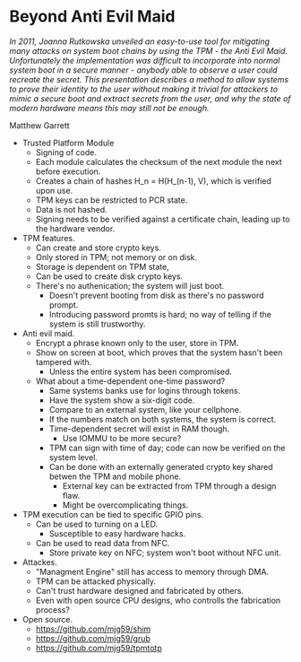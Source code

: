 # Beyond Anti Evil Maid

*In 2011, Joanna Rutkowska unveiled an easy-to-use tool for mitigating many attacks on system boot chains by using the TPM - the Anti Evil Maid. Unfortunately the implementation was difficult to incorporate into normal system boot in a secure manner - anybody able to observe a user could recreate the secret. This presentation describes a method to allow systems to prove their identity to the user without making it trivial for attackers to mimic a secure boot and extract secrets from the user, and why the state of modern hardware means this may still not be enough.*

Matthew Garrett

- Trusted Platform Module
	- Signing of code.
	- Each module calculates the checksum of the next module the next before execution.
	- Creates a chain of hashes H_n = H(H_(n-1), V), which is verified upon use.
	- TPM keys can be restricted to PCR state.
	- Data is not hashed.
	- Signing needs to be verified against a certificate chain, leading up to the hardware vendor.
- TPM features.
	- Can create and store crypto keys.
	- Only stored in TPM; not memory or on disk.
	- Storage is dependent on TPM state, 
	- Can be used to create disk crypto keys.
	- There's no authenication; the system will just boot.
		- Doesn't prevent booting from disk as there's no password prompt.
		- Introducing password promts is hard; no way of telling if the system is still trustworthy.
- Anti evil maid.
	- Encrypt a phrase known only to the user, store in TPM.
	- Show on screen at boot, which proves that the system hasn't been tampered with.
		- Unless the entire system has been compromised.
	- What about a time-dependent one-time password?
		- Same systems banks use for logins through tokens.
		- Have the system show a six-digit code.
		- Compare to an external system, like your cellphone.
		- If the numbers match on both systems, the system is correct.
		- Time-dependent secret will exist in RAM though.
			- Use IOMMU to be more secure?
		- TPM can sign with time of day; code can now be verified on the system level.
		- Can be done with an externally generated crypto key shared betwen the TPM and mobile phone.
			- External key can be extracted from TPM through a design flaw.
			- Might be overcomplicating things.
- TPM execution can be tied to specific GPIO pins.
	- Can be used to turning on a LED.
		- Susceptible to easy hardware hacks.
	- Can be used to read data from NFC.
		- Store private key on NFC; system won't boot without NFC unit.
- Attackes.
	- "Managment Engine" still has access to memory through DMA.
	- TPM can be attacked physically.
	- Can't trust hardware designed and fabricated by others.
	- Even with open source CPU designs, who controlls the fabrication process?
- Open source.
	- https://github.com/mjg59/shim
	- https://github.com/mjg59/grub
	- https://github.com/mjg59/tpmtotp
